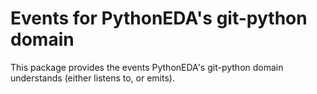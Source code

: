 # Events for PythonEDA's git-python domain

This package provides the events PythonEDA's git-python domain understands (either listens to, or emits).
